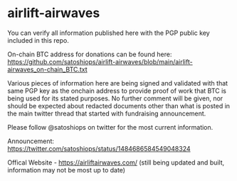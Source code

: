 # airlift-airwaves

You can verify all information published here with the PGP public key included in this repo.

On-chain BTC address for donations can be found here: https://github.com/satoshiops/airlift-airwaves/blob/main/airlift-airwaves_on-chain_BTC.txt

Various pieces of information here are being signed and validated with that same PGP key as the onchain address to provide proof of work that BTC is being used for its stated purposes.  No further comment will be given, nor should be expected about redacted documents other than what is posted in the main twitter thread that started with fundraising announcement.

Please follow @satoshiops on twitter for the most current information.

Announcement: https://twitter.com/satoshiops/status/1484686584549048324

Offical Website - https://airliftairwaves.com/
(still being updated and built, information may not be most up to date)
